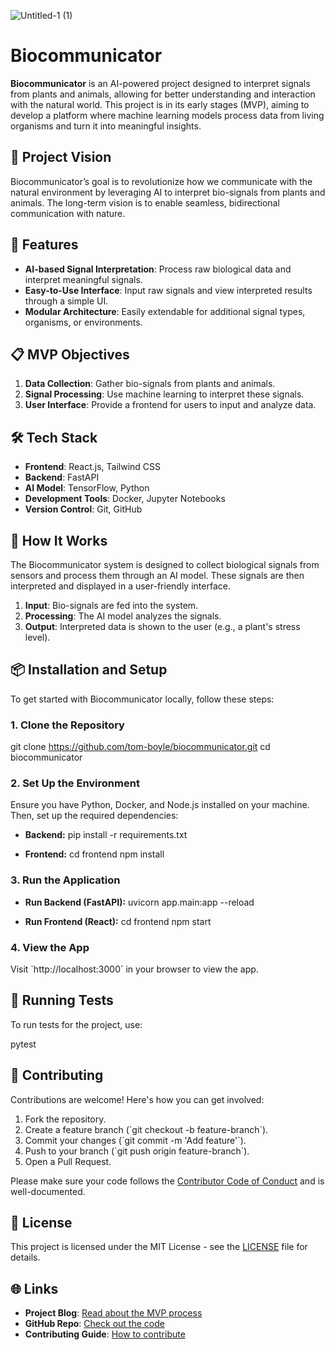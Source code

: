 ![Untitled-1 (1)](https://github.com/user-attachments/assets/bfe83938-f25e-47cf-96f1-1263a53fa8d9 "alt text")

# Biocommunicator


**Biocommunicator** is an AI-powered project designed to interpret signals from plants and animals, allowing for better understanding and interaction with the natural world. This project is in its early stages (MVP), aiming to develop a platform where machine learning models process data from living organisms and turn it into meaningful insights.

## 🚀 Project Vision

Biocommunicator’s goal is to revolutionize how we communicate with the natural environment by leveraging AI to interpret bio-signals from plants and animals. The long-term vision is to enable seamless, bidirectional communication with nature.

## 🔧 Features

- **AI-based Signal Interpretation**: Process raw biological data and interpret meaningful signals.
- **Easy-to-Use Interface**: Input raw signals and view interpreted results through a simple UI.
- **Modular Architecture**: Easily extendable for additional signal types, organisms, or environments.

## 📋 MVP Objectives

1. **Data Collection**: Gather bio-signals from plants and animals.
2. **Signal Processing**: Use machine learning to interpret these signals.
3. **User Interface**: Provide a frontend for users to input and analyze data.

## 🛠 Tech Stack

- **Frontend**: React.js, Tailwind CSS
- **Backend**: FastAPI
- **AI Model**: TensorFlow, Python
- **Development Tools**: Docker, Jupyter Notebooks
- **Version Control**: Git, GitHub

## 🧠 How It Works

The Biocommunicator system is designed to collect biological signals from sensors and process them through an AI model. These signals are then interpreted and displayed in a user-friendly interface.

1. **Input**: Bio-signals are fed into the system.
2. **Processing**: The AI model analyzes the signals.
3. **Output**: Interpreted data is shown to the user (e.g., a plant's stress level).

## 📦 Installation and Setup

To get started with Biocommunicator locally, follow these steps:

### 1. Clone the Repository
git clone https://github.com/tom-boyle/biocommunicator.git
cd biocommunicator

### 2. Set Up the Environment

Ensure you have Python, Docker, and Node.js installed on your machine. Then, set up the required dependencies:

- **Backend:**
    pip install -r requirements.txt

- **Frontend:**
    cd frontend
    npm install

### 3. Run the Application

- **Run Backend (FastAPI):**
    uvicorn app.main:app --reload

- **Run Frontend (React):**
    cd frontend
    npm start

### 4. View the App

Visit \`http://localhost:3000\` in your browser to view the app.

## 🧪 Running Tests

To run tests for the project, use:

pytest

## 🤝 Contributing

Contributions are welcome! Here's how you can get involved:

1. Fork the repository.
2. Create a feature branch (\`git checkout -b feature-branch\`).
3. Commit your changes (\`git commit -m 'Add feature'\`).
4. Push to your branch (\`git push origin feature-branch\`).
5. Open a Pull Request.

Please make sure your code follows the [Contributor Code of Conduct](link) and is well-documented.

## 📄 License

This project is licensed under the MIT License - see the [LICENSE](LICENSE) file for details.

## 🌐 Links

- **Project Blog**: [Read about the MVP process](https://dev.to/tomboyle/mvp-development-process-for-biocommunicator-ai-powered-communication-with-nature-5f2l)
- **GitHub Repo**: [Check out the code](https://github.com/tom-boyle/biocommunicator)
- **Contributing Guide**: [How to contribute](https://github.com/tom-boyle/biocommunicator/edit/main/README.md)
